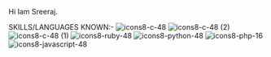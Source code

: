 Hi Iam Sreeraj. 

 SKILLS/LANGUAGES KNOWN:-
![icons8-c-48](https://github.com/C0DEGamer/C0DEGamer/assets/154326486/19c2f117-422b-4bef-9677-49a0a0f9fdfa)
![icons8-c-48 (2)](https://github.com/C0DEGamer/C0DEGamer/assets/154326486/cd46d38f-3e6d-478a-92fe-76eb5aa214f6)
![icons8-c-48 (1)](https://github.com/C0DEGamer/C0DEGamer/assets/154326486/23d2c824-26ee-4c51-9911-822153f1a3c2)
![icons8-ruby-48](https://github.com/C0DEGamer/C0DEGamer/assets/154326486/a4c33350-731f-444c-acc4-5165a638d89a)
![icons8-python-48](https://github.com/C0DEGamer/C0DEGamer/assets/154326486/576fe28a-af2b-4ba6-8d70-c7682ad512f9)
![icons8-php-16](https://github.com/C0DEGamer/C0DEGamer/assets/154326486/3ab45f2a-f294-4827-831a-024fd04ab212)
![icons8-javascript-48](https://github.com/C0DEGamer/C0DEGamer/assets/154326486/698b5ae4-d715-42cf-957d-71f70b340aa7)



